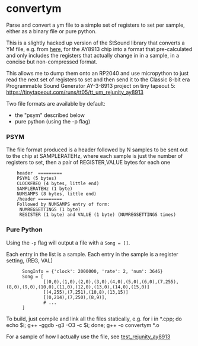 # convertym
Parse and convert a ym file to a simple set of registers to set per sample, either as a binary file or pure python.

This is a slightly hacked up version of the StSound library that converts a YM file, 
e.g. from [here](http://antarctica.no/stuff/atari/YM2/Misc.Games/), for 
the AY8913 chip into a format that pre-calculated
and only includes the registers that actually change in
in a sample, in a concise but non-compressed format.

This allows me to dump them onto an RP2040 and use 
micropython to just read the next set of registers to 
set and then send it to the 
Classic 8-bit era Programmable Sound Generator AY-3-8913
project on tiny tapeout 5:
https://tinytapeout.com/runs/tt05/tt_um_rejunity_ay8913


Two file formats are available by default: 
  - the "psym" described below
  - pure python (using the -p flag)

### PSYM
The file format produced is a header followed by N samples
to be sent out to the chip at SAMPLERATEHz, where each sample
is just the number of registers to set, then a pair of REGISTER,VALUE
bytes for each one

        header  =========
        PSYM1 (5 bytes)
        CLOCKFREQ (4 bytes, little end)
        SAMPLERATEHz (1 byte)
        NUMSAMPS (8 bytes, little end)
        /header =========
        Followed by NUMSAMPS entry of form:
         NUMREGSETTINGS (1 byte)
         REGISTER (1 byte) and VALUE (1 byte) (NUMREGSETTINGS times)


### Pure Python
Using the `-p` flag will output a file with a `Song = []`.

Each entry in the list is a sample.
Each entry in the sample is a register setting, (REG, VAL)

```
      SongInfo = {'clock': 2000000, 'rate': 2, 'num': 3646}
      Song = [
              [(0,0),(1,0),(2,0),(3,0),(4,0),(5,0),(6,0),(7,255),(8,0),(9,0),(10,0),(11,0),(12,0),(13,0),(14,0),(15,0)]
              [(4,255),(7,251),(10,8),(13,15)]
              [(0,214),(7,250),(8,9)],
              # ...
      ]
```


To build, just compile and link all the files statically, e.g.
  for i in *.cpp; do echo $i; g++ -ggdb -g3 -O3 -c $i; done; g++ -o convertym *.o

For a sample of how I actually use the file, see
[test_rejunity_ay8913](https://github.com/psychogenic/test_rejunity_ay8913)